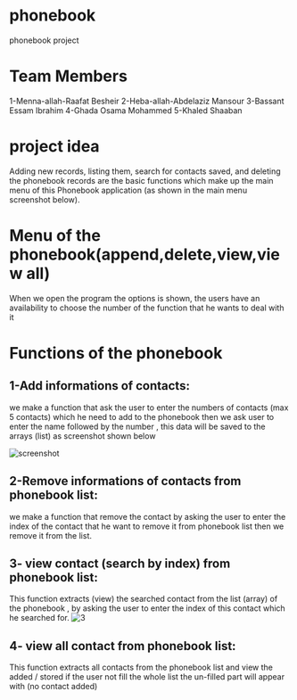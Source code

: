 # phonebook
phonebook project
# Team Members
1-Menna-allah-Raafat Besheir
2-Heba-allah-Abdelaziz Mansour
3-Bassant Essam Ibrahim
4-Ghada Osama Mohammed
5-Khaled Shaaban
# project idea
Adding new records, listing them, search for contacts saved, and deleting the phonebook records are the basic functions which make up the main menu of this Phonebook application (as shown in the main menu screenshot below).
# Menu of the phonebook(append,delete,view,view all)
When we open the program the options is shown, the users have an availability to choose the number of the function that he wants to deal with it 

# Functions of the phonebook
## 1-Add informations of contacts:
we make a function that ask the user to enter the numbers of contacts (max 5 contacts) which he need to add to the phonebook
then we ask user to enter the name followed by the number , this data will be saved to the arrays (list) as screenshot shown below

![screenshot](https://user-images.githubusercontent.com/53313249/104126770-1b519380-5367-11eb-99b3-c2a67cceb272.jpeg)

## 2-Remove informations of contacts from phonebook list:
we make a function that remove the contact by asking the user to enter the index of the contact that he want to remove it from phonebook list
then we remove it from the list.
## 3-  view contact (search by index) from phonebook list:
This function extracts (view) the searched contact from the list (array) of the phonebook  , by asking the user to enter the index of this contact which he searched for.
![3](https://user-images.githubusercontent.com/76940371/104126596-5aa1c500-5312-11eb-874f-743009efb988.png)
## 4-  view all contact from phonebook list:
 This function extracts all contacts  from the phonebook list and view the added / stored if the user not fill the whole list the un-filled part
 will appear with (no contact added)


